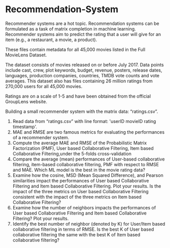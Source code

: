 # Recommendation-System

Recommender systems are a hot topic. Recommendation systems can be formulated as a task of matrix completion in machine learning. Recommender systems aim to predict the rating that a user will give for an item (e.g., a restaurant, a movie, a product).  

These files contain metadata for all 45,000 movies listed in the Full MovieLens Dataset. 

The dataset consists of movies released on or before July 2017. Data points include cast, crew, plot keywords, budget, revenue, posters, release dates, languages, production companies, countries, TMDB vote counts and vote averages. This dataset also has files containing 26 million ratings from 270,000 users for all 45,000 movies.

Ratings are on a scale of 1-5 and have been obtained from the official GroupLens website.  

Building a small recommender system with the matrix data: “ratings.csv”. 
 
   1.  Read data from “ratings.csv” with line format: 'userID movieID rating timestamp'.
   2. MAE and RMSE are two famous metrics for evaluating the performances of a recommender system. 
   3. Compute the average MAE and RMSE of the Probabilistic Matrix Factorization (PMF), User based Collaborative Filtering, Item based Collaborative Filtering,under the 5-folds cross-validation
   4. Compare the average (mean) performances of User-based collaborative filtering, item-based collaborative filtering, PMF with respect to RMSE and MAE. Which ML model is the best in the movie rating data?
  5. Examine how the cosine, MSD (Mean Squared Difference), and Pearson similarities impact the performances of User based Collaborative Filtering and Item based Collaborative Filtering. Plot your results. Is the impact of the three metrics on User based Collaborative Filtering consistent with the impact of the three metrics on Item based Collaborative Filtering?
  6. Examine how the number of neighbors impacts the performances of User based Collaborative Filtering and Item based Collaborative Filtering? Plot your results. 
  7. Identify the best number of neighbor (denoted by K) for User/Item based collaborative filtering in terms of RMSE. Is the best K of User based collaborative filtering the same with the best K of Item based collaborative filtering?
